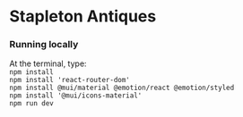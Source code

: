 # Stapleton Antiques

### Running locally

At the terminal, type:  
`npm install`  
`npm install 'react-router-dom'`  
`npm install @mui/material @emotion/react @emotion/styled`  
`npm install '@mui/icons-material'`  
`npm run dev`  